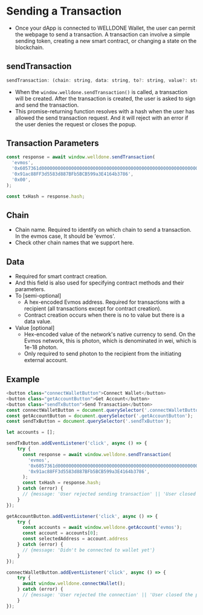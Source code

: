 # Sending a Transaction
* Once your dApp is connected to WELLDONE Wallet, the user can permit the webpage to send a transaction. A transaction can involve a simple sending token, creating a new smart contract, or changing a state on the blockchain.

## sendTransaction
```javascript
sendTransaction: (chain: string, data: string, to?: string, value?: string) => Promise<{ hash: string }>;
```
* When the `window.welldone.sendTransaction()` is called, a transaction will be created. After the transaction is created, the user is asked to sign and send the transaction.
* This promise-returning function resolves with a hash when the user has allowed the send transaction request. And it will reject with an error if the user denies the request or closes the popup.

## Transaction Parameters
```javascript
const response = await window.welldone.sendTransaction(
  'evmos',
  '0x6057361d000000000000000000000000000000000000000000000000000000000008a198',
  '0x91ac88FF3d5583d887BFb5BCB599a3E4164b3786',
  '0x00',
);

const txHash = response.hash;
```
## Chain 
* Chain name. Required to identify on which chain to send a transaction. In the evmos case, It should be 'evmos'.
* Check other chain names that we support here.

## Data 
* Required for smart contract creation.
* And this field is also used for specifying contract methods and their parameters.
* To [semi-optional] 
  * A hex-encoded Evmos address. Required for transactions with a recipient (all transactions except for contract creation).
  * Contract creation occurs when there is no to value but there is a data value.
* Value [optional] 
  * Hex-encoded value of the network's native currency to send. On the Evmos network, this is photon, which is denominated in wei, which is 1e-18 photon.
  * Only required to send photon to the recipient from the initiating external account.

## Example
```javascript
<button class="connectWalletButton">Connect Wallet</button>
<button class="getAccountButton">Get Account</button>
<button class="sendTxButton">Send Transaction</button>
const connectWalletButton = document.querySelector('.connectWalletButton');
const getAccountButton = document.querySelector('.getAccountButton');
const sendTxButton = document.querySelector('.sendTxButton');

let accounts = [];

sendTxButton.addEventListener('click', async () => {
    try {
      const response = await window.welldone.sendTransaction(
        'evmos',
        '0x6057361d000000000000000000000000000000000000000000000000000000000008a198',
        '0x91ac88FF3d5583d887BFb5BCB599a3E4164b3786',
      );
      const txHash = response.hash;
    } catch (error) {
      // {message: 'User rejected sending transaction' || 'User closed the popup'}
    }
});

getAccountButton.addEventListener('click', async () => {
    try {
      const accounts = await window.welldone.getAccount('evmos');
      const account = accounts[0];
      const selectedAddress = account.address
    } catch (error) {
      // {message: 'Didn't be connected to wallet yet'}
    }
});

connectWalletButton.addEventListener('click', async () => {
    try {
      await window.welldone.connectWallet();
    } catch (error) {
      // {message: 'User rejected the connection' || 'User closed the popup'}
    }
});
```